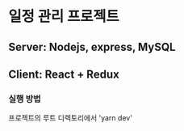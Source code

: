 # 일정 관리 프로젝트

## Server: Nodejs, express, MySQL

## Client: React + Redux

### 실행 방법
프로젝트의 루트 디렉토리에서 'yarn dev'
